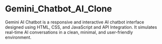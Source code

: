 # Gemini_Chatbot_AI_Clone
Gemini AI Chatbot is a responsive and interactive AI chatbot interface designed using HTML, CSS, and JavaScript and API Integration. It simulates real-time AI conversations in a clean, minimal, and user-friendly environment.
